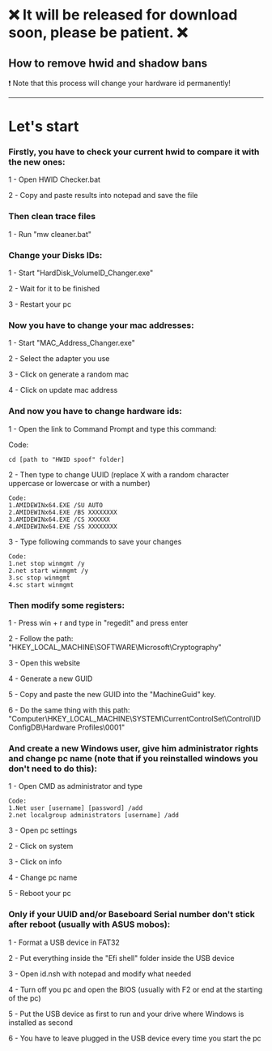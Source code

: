 
# ❌ It will be released for download soon, please be patient. ❌


 ## How to remove hwid and shadow bans 
 
 
❗ Note that this process will change your hardware id permanently!

***


# Let's start


### Firstly, you have to check your current hwid to compare it with the new ones:

1 - Open HWID Checker.bat

2 - Copy and paste results into notepad and save the file


### Then clean trace files

1 - Run "mw cleaner.bat"


### Change your Disks IDs:

1 - Start "HardDisk_VolumeID_Changer.exe"

2 - Wait for it to be finished

3 - Restart your pc


### Now you have to change your mac addresses:

1 - Start "MAC_Address_Changer.exe"

2 - Select the adapter you use

3 - Click on generate a random mac

4 - Click on update mac address

### And now you have to change hardware ids:

1 - Open the link to Command Prompt and type this command:

Code:
```
cd [path to "HWID spoof" folder]
```

2 - Then type to change UUID (replace X with a random character uppercase or lowercase or with a number)

```
Code:
1.AMIDEWINx64.EXE /SU AUTO 
2.AMIDEWINx64.EXE /BS XXXXXXXX
3.AMIDEWINx64.EXE /CS XXXXXX
4.AMIDEWINx64.EXE /SS XXXXXXXX
```

3 - Type following commands to save your changes

```
Code:
1.net stop winmgmt /y
2.net start winmgmt /y
3.sc stop winmgmt
4.sc start winmgmt
```

### Then modify some registers:

1 - Press win + r and type in "regedit" and press enter

2 - Follow the path: "HKEY_LOCAL_MACHINE\SOFTWARE\Microsoft\Cryptography"

3 - Open this website

4 - Generate a new GUID

5 - Copy and paste the new GUID into the "MachineGuid" key.

6 - Do the same thing with this path: "Computer\HKEY_LOCAL_MACHINE\SYSTEM\CurrentControlSet\Control\IDConfigDB\Hardware Profiles\0001"


### And create a new Windows user, give him administrator rights and change pc name (note that if you reinstalled windows you don't need to do this):

1 - Open CMD as administrator and type

```
Code:
1.Net user [username] [password] /add
2.net localgroup administrators [username] /add
```
3 - Open pc settings

2 - Click on system

3 - Click on info

4 - Change pc name

5 - Reboot your pc

### Only if your UUID and/or Baseboard Serial number don't stick after reboot (usually with ASUS mobos):

1 - Format a USB device in FAT32

2 - Put everything inside the "Efi shell" folder inside the USB device

3 - Open id.nsh with notepad and modify what needed

4 - Turn off you pc and open the BIOS (usually with F2 or end at the starting of the pc)

5 - Put the USB device as first to run and your drive where Windows is installed as second

6 - You have to leave plugged in the USB device every time you start the pc



